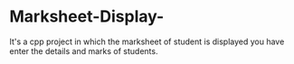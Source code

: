 # Marksheet-Display-
It's a cpp project in which the marksheet of student is displayed you have enter the details and marks of students.
